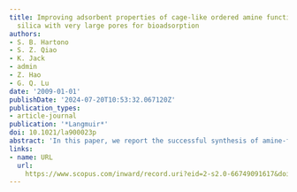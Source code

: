 ```yaml
---
title: Improving adsorbent properties of cage-like ordered amine functionalized mesoporous
  silica with very large pores for bioadsorption
authors:
- S. B. Hartono
- S. Z. Qiao
- K. Jack
- admin
- Z. Hao
- G. Q. Lu
date: '2009-01-01'
publishDate: '2024-07-20T10:53:32.067120Z'
publication_types:
- article-journal
publication: '*Langmuir*'
doi: 10.1021/la900023p
abstract: 'In this paper, we report the successful synthesis of amine-functionalized FDU-12-type mesoporous silica with a very large pore (30.2 nm) and a highly ordered mesostructure by using 3-aminopropyltriethoxysilane (APTES) as an organosilane source. Small angle X-ray scattering (SAXS) and transmission electron microscopy (TEM) measurements confirmed that the materials possessed a face-centered cubic (space group Fm3̅m) mesostructure. Different techniques were used to obtain a significant pore and entrance size enlargement: low synthesis temperature and high hydrothermal treatment temperature. The amount of amine organosilane influenced the mesostructure of the mesoporous silica. It was found that the addition of inorganic salt (KCl) could help to maintain an ordered structure of the large pore mesoporous material. X-ray photoelectron spectroscopy (XPS), solid-state magic-angle spinning (MAS) 13C nuclear magnetic resonance (NMR) and thermogravimetric analysis (TGA) verified the incorporation of amine functional groups on the surface of the materials. The addition of amine organosilane extended the synthesis temperature domain of ordered FDU-12 materials. The amine functional group significantly enhanced the adsorption capacity of the mesoporous materials, e.g., the amine functionalized mesoporous silica had 8-fold higher bovine serum albumin (BSA) adsorption capacity than that of the unfunctionalized one. It also had 2 times higher adsorption capacity for large cellulase enzymes. The amine functional group introduced positively charged groups on the surface of the mesoporous silica, which created strong electrostatic interactions between the protein and the silica.'
links:
- name: URL
  url: 
    https://www.scopus.com/inward/record.uri?eid=2-s2.0-66749091617&doi=10.1021%2fla900023p&partnerID=40&md5=2f2a3c9f4b66d3f9d79de3a43f0e893f
---
```

